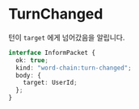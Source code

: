 # TurnChanged

턴이 `target` 에게 넘어갔음을 알립니다.

```typescript
interface InformPacket {
  ok: true;
  kind: "word-chain:turn-changed";
  body: {
    target: UserId;
  };
}
```
